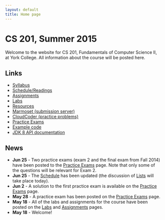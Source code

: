 ```yaml
---
layout: default
title: Home page
---
```


# CS 201, Summer 2015

Welcome to the website for CS 201, Fundamentals of Computer Science II, at York College.  All information about the course will be posted here.

## Links

<ul>
  <li><a href="syllabus.html">Syllabus</a></li>
  <li><a href="schedule.html">Schedule/Readings</a></li>
  <li><a href="assign/index.html">Assignments</a></li>
  <li><a href="labs/index.html">Labs</a></li>
  <li><a href="resources/index.html">Resources</a></li>
  <li><a href="https://cs.ycp.edu/marmoset">Marmoset (submission server)</a></li>
  <li><a href="https://cs.ycp.edu/cloudcoder">CloudCoder (practice problems)</a></li>
  <li><a href="practice/index.html">Practice Exams</a></li>
  <li><a href="examples/index.html">Example code</a></li>
  <li><a href="https://docs.oracle.com/javase/8/docs/api/">JDK 8 API documentation</a></li>
</ul>

## News

* **Jun 25** - Two practice exams (exam 2 and the final exam from Fall 2014) have been posted to the [Practice Exams](practice/index.html) page.  Note that only some of the questions will be relevant for Exam 2.
* **Jun 25** - The [Schedule](schedule.html) has been updated (the discussion of [Lists](lectures/lecture16.html) will take place today).
* **Jun 2** - A solution to the first practice exam is available on the [Practice Exams](practice/index.html) page.
* **May 28** - A practice exam has been posted on the [Practice Exams](practice/index.html) page.
* **May 18** - All of the labs and assignments for the course have been posted on the [Labs](labs/index.html) and [Assignments](assign/index.html) pages.
* **May 18** - Welcome!
